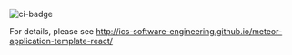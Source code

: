 ![ci-badge](https://github.com/cammoore/meteor-react-bootstrap-template/workflows/ci-meteor-react-bootstrap-template/badge.svg)

For details, please see http://ics-software-engineering.github.io/meteor-application-template-react/
